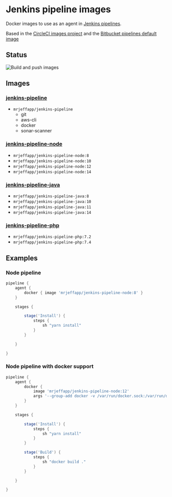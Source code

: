 # Jenkins pipeline images

Docker images to use as an agent in [Jenkins pipelines](https://www.jenkins.io/doc/book/pipeline/docker/).

Based in the [CircleCI images project](https://github.com/circleci/circleci-images) and the [Bitbucket pipelines default image](https://hub.docker.com/r/atlassian/default-image/)

## Status
![Build and push images](https://github.com/jeff-labs/jenkins-pipeline-image/workflows/Build%20and%20push%20images/badge.svg?branch=master)

## Images

### [jenkins-pipeline](https://hub.docker.com/repository/docker/mrjeffapp/jenkins-pipeline)
- `mrjeffapp/jenkins-pipeline`
  - git
  - aws-cli
  - docker
  - sonar-scanner

### [jenkins-pipeline-node](https://hub.docker.com/repository/docker/mrjeffapp/jenkins-pipeline-node)
- `mrjeffapp/jenkins-pipeline-node:8`
- `mrjeffapp/jenkins-pipeline-node:10`
- `mrjeffapp/jenkins-pipeline-node:12`
- `mrjeffapp/jenkins-pipeline-node:14`

###  [jenkins-pipeline-java](https://hub.docker.com/repository/docker/mrjeffapp/jenkins-pipeline-java)
- `mrjeffapp/jenkins-pipeline-java:8`
- `mrjeffapp/jenkins-pipeline-java:10`
- `mrjeffapp/jenkins-pipeline-java:11`
- `mrjeffapp/jenkins-pipeline-java:14`

###  [jenkins-pipeline-php](https://hub.docker.com/repository/docker/mrjeffapp/jenkins-pipeline-php)
- `mrjeffapp/jenkins-pipeline-php:7.2`
- `mrjeffapp/jenkins-pipeline-php:7.4`
 
## Examples
### Node pipeline
```groovy
pipeline {
    agent {
        docker { image 'mrjeffapp/jenkins-pipeline-node:8' }
    }

    stages {

        stage('Install') {
            steps {
                sh "yarn install"
            }
        }

    }

}
```

### Node pipeline with docker support
```groovy
pipeline {
    agent {
        docker {
            image 'mrjeffapp/jenkins-pipeline-node:12'
            args '--group-add docker -v /var/run/docker.sock:/var/run/docker.sock'
        }
    }

    stages {

        stage('Install') {
            steps {
                sh "yarn install"
            }
        }

        stage('Build') {
            steps {
                sh "docker build ."
            }
        }

    }

}
```
